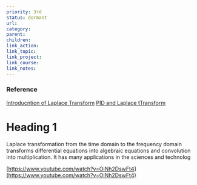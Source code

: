 ```yaml
---
priority: 3rd
status: dormant
url: 
category: 
parent: 
children: 
link_action: 
link_topic: 
link_project: 
link_course: 
link_notes: 
---
```


### Reference

[Introducntion of Laplace Transform](Laplace%20Tranform/Intro_Laplace_Transform.pdf)
[PID and Laplace tTransform](Laplace%20Tranform/PID_Laplace_Transform.pdf)


# Heading 1

Laplace transformation from the time domain to the frequency domain transforms differential equations into algebraic equations and convolution into multiplication. It has many applications in the sciences and technolog

[https://www.youtube.com/watch?v=OiNh2DswFt4](https://www.youtube.com/watch?v=OiNh2DswFt4)
